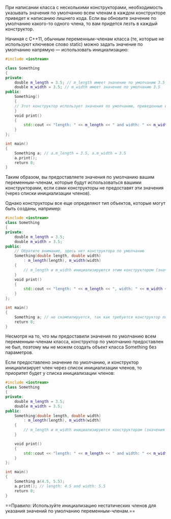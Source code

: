 При написании класса с несколькими конструкторами, необходимость указывать значения по умолчанию всем членам в каждом конструкторе приведет к написанию лишнего кода. Если вы обновите значение по умолчанию какого-то одного члена, то вам придется лезть в каждый конструктор.

Начиная с C++11, обычным переменным-членам класса (те, которые не используют ключевое слово static) можно задать значение по умолчанию напрямую — использовать инициализацию:

```cpp
#include <iostream>

class Something
{
private:
    double m_length = 3.5; // m_length имеет значение по умолчанию 3.5
    double m_width = 3.5; // m_width имеет значение по умолчанию 3.5
public:
    Something()
    {
    // Этот конструктор использует значения по умолчанию, приведенные выше, так как здесь эти значения не переопределяются
    }
    void print()
    {
        std::cout << "length: " << m_length << " and width: " << m_width << '\n';
    }
};

int main()
{
    Something a; // a.m_length = 3.5, a.m_width = 3.5
    a.print();
    return 0;
}
```

Таким образом, вы предоставляете значения по умолчанию вашим переменным-членам, которые будут использоваться вашими конструкторами, если сами конструкторы не предоставят эти значения (через списки инициализации членов).

Однако конструкторы все еще определяют тип объектов, которые могут быть созданы, например:

```cpp
#include <iostream>
class Something
{
private:
    double m_length = 3.5;
    double m_width = 3.5;
public:
    // Обратите внимание, здесь нет конструктора по умолчанию
    Something(double length, double width)
        : m_length(length), m_width(width)
    {
        // m_length и m_width инициализируются этим конструктором (значения по умолчанию, приведенные выше, не используются)
    }
    void print()
    {
        std::cout << "length: " << m_length << ", width: " << m_width << '\n';
    }
};

int main()
{
    Something a; // не скомпилируется, так как требуется конструктор по умолчанию, даже если члены класса имеют значения по умолчанию
    return 0;
}
```

Несмотря на то, что мы предоставили значения по умолчанию всем переменным-членам класса, конструктор по умолчанию предоставлен не был, поэтому мы не можем создать объект класса Something без параметров.

Если предоставлено значение по умолчанию, и конструктор инициализирует член через список инициализации членов, то приоритет будет у списка инициализации членов:

```cpp
#include <iostream>
class Something
{
private:
    double m_length = 3.5;
    double m_width = 3.5;
public:
    Something(double length, double width)
        : m_length(length), m_width(width)
    {
        // m_length и m_width инициализируются конструктором (значения по умолчанию, приведенные выше, не используются)
    }

    void print()
    {
        std::cout << "length: " << m_length << " and width: " << m_width << '\n';
    }
};

int main()
{
    Something a(4.5, 5.5);
    a.print(); // length: 4.5 and width: 5.5
    return 0;
}
```

==Правило: Используйте инициализацию нестатических членов для указания значений по умолчанию переменным-членам.==

